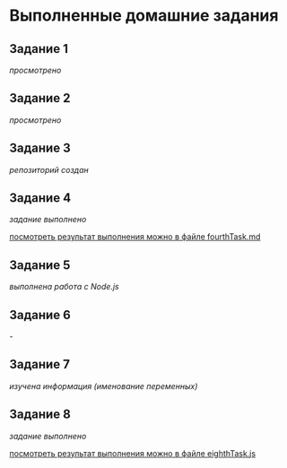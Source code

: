 # Выполненные домашние задания 

## Задание 1

*просмотрено*

## Задание 2

*просмотрено*

## Задание 3

*репозиторий создан*

## Задание 4

*задание выполнено*

[посмотреть результат выполнения можно в файле fourthTask.md](https://github.com/KarinaKravchenko/js/blob/main/fourthTask.md)

## Задание 5

*выполнена работа с Node.js*

## Задание 6

*-*

## Задание 7

*изучена информация (именование переменных)*

## Задание 8

*задание выполнено*

[посмотреть результат выполнения можно в файле eighthTask.js](https://github.com/KarinaKravchenko/js/blob/main/eighthTask.js)
